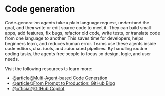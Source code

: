 # Code generation

Code-generation agents take a plain language request, understand the goal, and then write or edit source code to meet it. They can build small apps, add features, fix bugs, refactor old code, write tests, or translate code from one language to another. This saves time for developers, helps beginners learn, and reduces human error. Teams use these agents inside code editors, chat tools, and automated pipelines. By handling routine coding tasks, the agents free people to focus on design, logic, and user needs.

Visit the following resources to learn more:

- [@article@Multi-Agent-based Code Generation](https://arxiv.org/abs/2312.13010)
- [@article@From Prompt to Production: GitHub Blog](https://github.blog/ai-and-ml/github-copilot/from-prompt-to-production-building-a-landing-page-with-copilot-agent-mode/)
- [@official@GitHub Copilot](https://github.com/features/copilot)